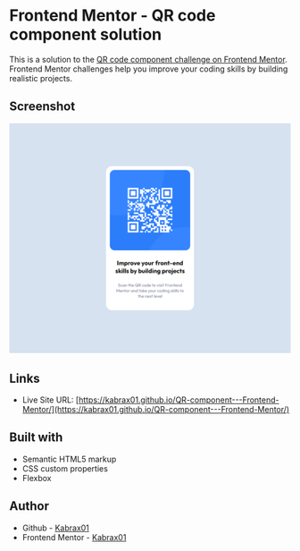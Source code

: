 # Frontend Mentor - QR code component solution

This is a solution to the [QR code component challenge on Frontend Mentor](https://www.frontendmentor.io/challenges/qr-code-component-iux_sIO_H). Frontend Mentor challenges help you improve your coding skills by building realistic projects. 


## Screenshot

![](/images/127.0.0.1_5500_index.html.png)

## Links


- Live Site URL: [https://kabrax01.github.io/QR-component---Frontend-Mentor/](https://kabrax01.github.io/QR-component---Frontend-Mentor/)


## Built with

- Semantic HTML5 markup
- CSS custom properties
- Flexbox

## Author

- Github - [Kabrax01](https://github.com/Kabrax01)
- Frontend Mentor - [Kabrax01](https://www.frontendmentor.io/profile/Kabrax01)





